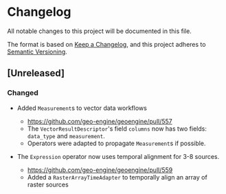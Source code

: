 # Changelog

All notable changes to this project will be documented in this file.

The format is based on [Keep a Changelog](https://keepachangelog.com/en/1.0.0/),
and this project adheres to [Semantic Versioning](https://semver.org/spec/v2.0.0.html).

## [Unreleased]

### Changed

- Added `Measurement`s to vector data workflows

  - https://github.com/geo-engine/geoengine/pull/557
  - The `VectorResultDescriptor`'s field `columns` now has two fields: `data_type` and `measurement`.
  - Operators were adapted to propagate `Measurement`s if possible.

- The `Expression` operator now uses temporal alignment for 3-8 sources.
  - https://github.com/geo-engine/geoengine/pull/559
  - Added a `RasterArrayTimeAdapter` to temporally align an array of raster sources
